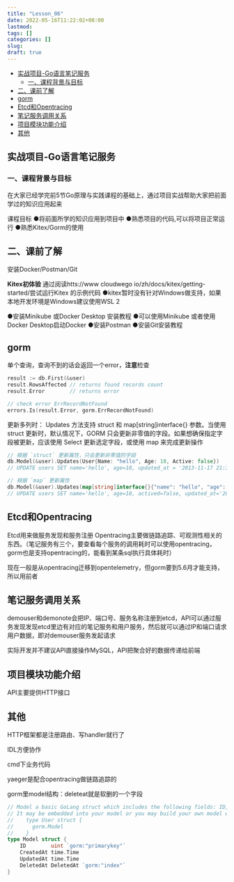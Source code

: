 ```yaml
---
title: "Lesson_06"
date: 2022-05-16T11:22:02+08:00
lastmod:
tags: []
categories: []
slug:
draft: true
---
```



- [实战项目-Go语言笔记服务](#实战项目-go语言笔记服务)
	- [一、课程背景与目标](#一课程背景与目标)
- [二、课前了解](#二课前了解)
- [gorm](#gorm)
- [Etcd和Opentracing](#etcd和opentracing)
- [笔记服务调用关系](#笔记服务调用关系)
- [项目模块功能介绍](#项目模块功能介绍)
- [其他](#其他)


## 实战项目-Go语言笔记服务
### 一、课程背景与目标

在大家已经学完前5节Go原理与实践课程的基础上，通过项目实战帮助大家把前面学过的知识应用起来

课程目标
●将前面所学的知识应用到项目中
●熟悉项目的代码,可以将项目正常运行
●熟悉Kitex/Gorm的使用

## 二、课前了解
安装Docker/Postman/Git

**Kitex初体验**
通过阅读htts://www cloudwego io/zh/docs/kitex/getting-started/尝试运行Kitex 的示例代码
●kitex暂时没有针对Windows做支持，如果本地开发环境是Windows建议使用WSL 2

●安装Minikube 或Docker Desktop 安装教程
●可以使用Minikube 或者使用Docker Desktop启动Docker
●安装Postman
●安装Git安装教程


## gorm 
单个查询，查询不到的话会返回一个error，**注意**检查
```go
result := db.First(&user)
result.RowsAffected // returns found records count
result.Error        // returns error

// check error ErrRecordNotFound
errors.Is(result.Error, gorm.ErrRecordNotFound)
```
更新多列时：
Updates 方法支持 struct 和 map[string]interface{} 参数。当使用 struct 更新时，默认情况下，GORM 只会更新非零值的字段。如果想确保指定字段被更新，应该使用 Select 更新选定字段，或使用 map 来完成更新操作

```go
// 根据 `struct` 更新属性，只会更新非零值的字段
db.Model(&user).Updates(User{Name: "hello", Age: 18, Active: false})
// UPDATE users SET name='hello', age=18, updated_at = '2013-11-17 21:34:10' WHERE id = 111;这里Active为零值故不更新

// 根据 `map` 更新属性
db.Model(&user).Updates(map[string]interface{}{"name": "hello", "age": 18, "actived": false})
// UPDATE users SET name='hello', age=18, actived=false, updated_at='2013-11-17 21:34:10' WHERE id=111;
```
## Etcd和Opentracing
Etcd用来做服务发现和服务注册
Opentracing主要做链路追踪、可观测性相关的东西。（笔记服务有三个，要查看每个服务的调用耗时可以使用opentracing，gorm也是支持opentracing的，能看到某条sql执行具体耗时）

现在一般是从opentracing迁移到opentelemetry，但gorm要到5.6月才能支持，所以用前者
## 笔记服务调用关系

demouser和demonote会把IP、端口号、服务名称注册到etcd，API可以通过服务发现发现etcd里边有对应的笔记服务和用户服务，然后就可以通过IP和端口请求用户数据，即对demouser服务发起请求

实际开发并不建议API直接操作MySQL，API把聚合好的数据传递给前端

## 项目模块功能介绍

API主要提供HTTP接口

## 其他
HTTP框架都是注册路由、写handler就行了


IDL方便协作

cmd下业务代码

yaeger是配合opentracing做链路追踪的


gorm里model结构：deleteat就是软删的一个字段
```go
// Model a basic GoLang struct which includes the following fields: ID, CreatedAt, UpdatedAt, DeletedAt
// It may be embedded into your model or you may build your own model without it
//    type User struct {
//      gorm.Model
//    }
type Model struct {
	ID        uint `gorm:"primarykey"`
	CreatedAt time.Time
	UpdatedAt time.Time
	DeletedAt DeletedAt `gorm:"index"`
}

```















